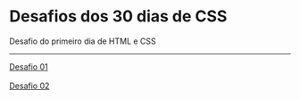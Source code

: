 # Desafios dos 30 dias de CSS
Desafio do primeiro dia de HTML e CSS
<hr></hr>
<a href="https://codepen.io/Maria-Hyung/pen/MWRRxYg">Desafio 01</a>
<br><br>
<a href="https://codepen.io/Maria-Hyung/pen/dyLLrOV">Desafio 02</a>
